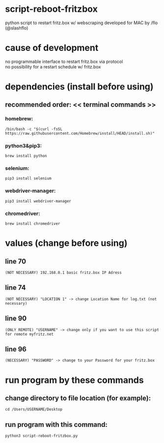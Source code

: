 # script-reboot-fritzbox
python script to restart fritz.box w/ webscraping
developed for MAC
by /flo (@slashflo)

# cause of development
   no programmable interface to restart fritz.box via protocol  
   no possibility for a restart schedule w/ fritz.box

# dependencies (install before using)
  ## recommended order:    << terminal commands >>
  ### homebrew:
    /bin/bash -c "$(curl -fsSL https://raw.githubusercontent.com/Homebrew/install/HEAD/install.sh)"
  ### python3&pip3:
    brew install python
  ### selenium:
    pip3 install selenium
  ### webdriver-manager:
    pip3 install webdriver-manager
  ### chromedriver:
    brew install chromedriver

# values (change before using)
  ## line 70          
    (NOT NECESSARY) 192.168.0.1 basic fritz.box IP Adress
  ## line 74          
    (NOT NECESSARY) "LOCATION 1" -> change Location Name for log.txt (not necessary)
  ## line 90          
    (ONLY REMOTE) "USERNAME" -> change only if you want to use this script for remote myfritz.net
  ## line 96
    (NECESSARY) "PASSWORD" -> change to your Password for your fritz.box

# run program by these commands
## change directory to file location (for example):     
    cd /Users/USERNAME/Desktop
## run program with this command:
    python3 script-reboot-fritzbox.py
